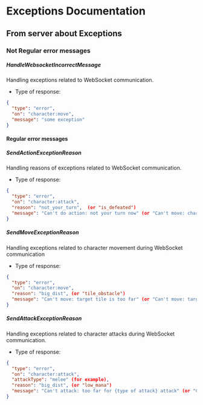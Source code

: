 # Exceptions Documentation

## From server about Exceptions

### Not Regular error messages

##### HandleWebsocketIncorrectMessage
Handling exceptions related to WebSocket communication.

- Type of response:
```json
{
  "type": "error",
  "on": "character:move", 
  "message": "some exception" 
}
```

#### Regular error messages

##### SendActionExceptionReason
Handling reasons of exceptions related to WebSocket communication.
- Type of response:
```json
{
  "type": "error",
  "on": "character:attack", 
  "reason": "not_your_turn",  (or "is_defeated")
  "message": "Can't do action: not your turn now" (or "Can't move: character is defeated")
}
```

##### SendMoveExceptionReason
Handling exceptions related to character movement during WebSocket communication
- Type of response:
```json
{
  "type": "error",
  "on": "character:move",
  "reason": "big_dist", (or "tile_obstacle")
  "message": "Can't move: target tile is too far" (or "Can't move: target tile is obstacle")
}
```
##### SendAttackExceptionReason
Handling exceptions related to character attacks during WebSocket communication.
- Type of response:
```json
{
  "type": "error",
  "on": "character:attack",
  "attackType": "melee" (for example),
  "reason": "big_dist", (or "low_mana")
  "message": "Can't attack: too far for {type of attack} attack" (or "Can't attack: too low mana for {type of attack} attack")
}
```



